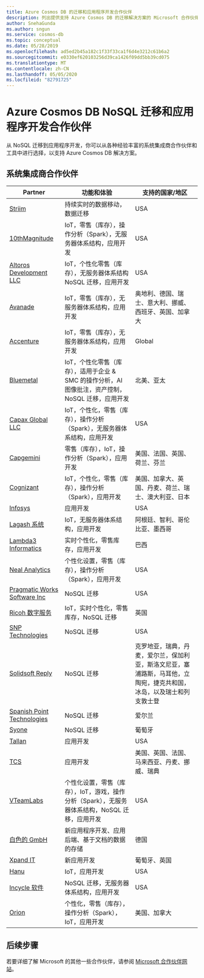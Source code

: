 ```yaml
---
title: Azure Cosmos DB 的迁移和应用程序开发合作伙伴
description: 列出提供支持 Azure Cosmos DB 的迁移解决方案的 Microsoft 合作伙伴。
author: SnehaGunda
ms.author: sngun
ms.service: cosmos-db
ms.topic: conceptual
ms.date: 05/28/2019
ms.openlocfilehash: ad5ed2b45a182c1f33f33ca1f6d4e3212c61b6a2
ms.sourcegitcommit: e0330ef620103256d39ca1426f09dd5bb39cd075
ms.translationtype: MT
ms.contentlocale: zh-CN
ms.lasthandoff: 05/05/2020
ms.locfileid: "82791725"
---
```

# <a name="azure-cosmos-db-nosql-migration-and-application-development-partners"></a>Azure Cosmos DB NoSQL 迁移和应用程序开发合作伙伴

从 NoSQL 迁移到应用程序开发，你可以从各种经验丰富的系统集成商合作伙伴和工具中进行选择，以支持 Azure Cosmos DB 解决方案。 

## <a name="systems-integrator-partners"></a>系统集成商合作伙伴

|**Partner**  |**功能和体验**  |**支持的国家/地区**  |
|---------|---------|---------|
|[Striim](https://www.striim.com/)    |  持续实时的数据移动，数据迁移|   USA   |
| [10thMagnitude](https://www.10thmagnitude.com/) | IoT，零售（库存），操作分析（Spark），无服务器体系结构，应用开发 | USA |
|[Altoros Development LLC](https://www.altoros.com/)  |  IoT，个性化零售（库存），无服务器体系结构 NoSQL 迁移，应用开发|   USA |
|[Avanade](https://www.avanade.com/) | IoT，零售（库存），无服务器体系结构，应用开发 | 奥地利、德国、瑞士、意大利、挪威、西班牙、英国、加拿大 |
|[Accenture](https://www.accenture.com/) | IoT，零售（库存），无服务器体系结构，应用开发 |Global|
|[Bluemetal](https://www.bluemetal.com/)     |  IoT，个性化零售（库存），适用于企业 & SMC 的操作分析，AI 图像批注，资产控制，NoSQL 迁移，应用开发     |    北美、亚太     |
|[Capax Global LLC](https://www.capaxglobal.com/) | IoT，个性化，零售（库存），操作分析（Spark），无服务器体系结构，应用开发|    USA     |  
| [Capgemini](https://www.capgemini.com/) | 零售（库存），IoT，操作分析（Spark），应用开发 | 美国、法国、英国、荷兰、芬兰  |
| [Cognizant](https://www.cognizant.com/) | IoT，个性化，零售（库存），操作分析（Spark），应用开发 |美国、加拿大、英国、丹麦、荷兰、瑞士、澳大利亚、日本 |
|[Infosys](https://www.infosys.com/)     | 应用开发      |    USA    |  
| [Lagash 系统](https://www.lagash.com/) | IoT，无服务器体系结构，应用开发 | 阿根廷、智利、哥伦比亚、墨西哥|
| [Lambda3 Informatics](https://www.lambda3.com.br/) | 实时个性化，零售库存，应用开发 | 巴西|
|[Neal Analytics](https://www.nealanalytics.com/)    |     个性化设置，零售（库存），操作分析（Spark），应用开发  |    USA     |  
|[Pragmatic Works Software Inc](https://www.pragmaticworks.com/)    |   NoSQL 迁移      |   USA      |
| [Ricoh 数字服务](https://www.ricoh.com/) | IoT，实时个性化，零售库存，NoSQL 迁移 | 英国  |
|[SNP Technologies](https://www.snp.com/) | NoSQL 迁移| USA |
| [Solidsoft Reply](https://www.reply.com/solidsoft-reply/) | NoSQL 迁移 | 克罗地亚，瑞典，丹麦，爱尔兰，保加利亚，斯洛文尼亚，塞浦路斯，马耳他，立陶宛，捷克共和国，冰岛，以及瑞士和列支敦士登|
| [Spanish Point Technologies](https://www.spanishpoint.ie/) | NoSQL 迁移| 爱尔兰|
| [Syone](https://www.syone.com/) | NoSQL 迁移| 葡萄牙|
|[Tallan](https://www.tallan.com/)    |  应用开发      |    USA     |
| [TCS](https://www.tcs.com/) | 应用开发 | 美国、英国、法国、马来西亚、丹麦、挪威、瑞典|
|[VTeamLabs](https://www.vteamlabs.com/)    | 个性化设置，零售（库存），IoT，游戏，操作分析（Spark），无服务器体系结构，NoSQL 迁移，应用开发       |  USA      |  
| [白色的 GmbH](https://whiteducksoftware.com/) |新应用程序开发、应用后端、基于文档的数据的存储| 德国 |
| [Xpand IT](https://www.xpand-it.com/) | 新应用开发 | 葡萄牙、英国|
| [Hanu](https://hanu.com/) | IoT，应用开发 | USA|
| [Incycle 软件](https://www.incyclesoftware.com/) | NoSQL 迁移，无服务器体系结构，应用开发| USA|
| [Orion](https://www.orioninc.com/) | 个性化，零售（库存），操作分析（Spark），IoT，应用开发| 美国、加拿大|

## <a name="next-steps"></a>后续步骤

若要详细了解 Microsoft 的其他一些合作伙伴，请参阅 [Microsoft 合作伙伴网站](https://partner.microsoft.com/en-US/)。

<!--Image references-->
[2]: ./media/partners-migration-cosmosdb/striim_logo.png
[3]: ./media/partners-migration-cosmosdb/altoros_logo.png
[4]: ./media/partners-migration-cosmosdb/attunix_logo.png
[5]: ./media/partners-migration-cosmosdb/bluemetal_logo.png
[6]: ./media/partners-migration-cosmosdb/capaxglobal_logo.png
[7]: ./media/partners-migration-cosmosdb/coeo_logo.png
[8]: ./media/partners-migration-cosmosdb/infosys_logo.png
[9]: ./media/partners-migration-cosmosdb/nealanalytics_logo.png
[10]: ./media/partners-migration-cosmosdb/pragmaticworks_logo.png
[11]: ./media/partners-migration-cosmosdb/tallan_logo.png
[12]: ./media/partners-migration-cosmosdb/vteamlabs_logo.png
[13]: ./media/partners-migration-cosmosdb/10thmagnitude_logo.png
[14]: ./media/partners-migration-cosmosdb/capgemini_logo.png
[15]: ./media/partners-migration-cosmosdb/cognizant_logo.png
[16]: ./media/partners-migration-cosmosdb/laglash_logo.png
[17]: ./media/partners-migration-cosmosdb/lambda3_logo.png
[18]: ./media/partners-migration-cosmosdb/ricoh_logo.png
[19]: ./media/partners-migration-cosmosdb/snp_technologies_logo.png
[20]: ./media/partners-migration-cosmosdb/solidsoft_reply_logo.png
[21]: ./media/partners-migration-cosmosdb/spanish_point_logo.png
[22]: ./media/partners-migration-cosmosdb/syone_logo.png
[23]: ./media/partners-migration-cosmosdb/tcs_logo.png
[24]: ./media/partners-migration-cosmosdb/whiteduck_logo.png
[25]: ./media/partners-migration-cosmosdb/xpandit_logo.png
[26]: ./media/partners-migration-cosmosdb/avanade_logo.png
